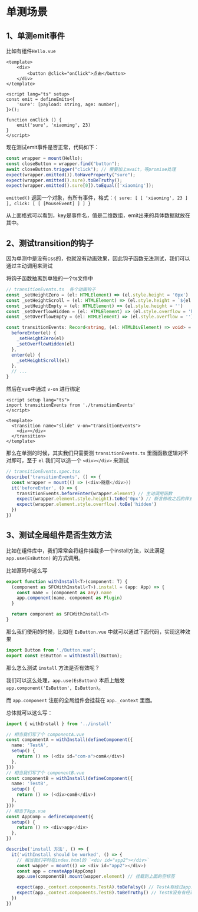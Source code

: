 # 单测场景

## 1、单测emit事件

比如有组件`Hello.vue`

```vue
<template>
    <div>
        <button @click="onClick">点击</button>
    </div>
</template>

<script lang="ts" setup>
const emit = defineEmits<{
    'sure': [payload: string, age: number];
}>();

function onClick () {
    emit('sure', 'xiaoming', 23)
}
</script>
```

现在测试emit事件是否正常，代码如下：

```ts
const wrapper = mount(Hello);
const closeButton = wrapper.find("button");
await closeButton.trigger("click"); // 需要加上await，等promise处理
expect(wrapper.emitted()).toHaveProperty("sure");
expect(wrapper.emitted().sure).toBeTruthy();
expect(wrapper.emitted().sure[0]).toEqual(['xiaoming']);
```

`emitted()` 返回一个对象，有所有事件，格式：`{ sure: [ [ 'xiaoming', 23 ] ], click: [ [ [MouseEvent] ] ] }`

从上面格式可以看到，key是事件名，值是二维数组，emit出来的具体数据就放在其中。

## 2、测试transition的钩子

因为单测中是没有css的，也就没有动画效果，因此钩子函数无法测试，我们可以通过主动调用来测试

将钩子函数抽离到单独的一个ts文件中

```ts
// transitionEvents.ts  各个动画钩子
const _setHeightZero = (el: HTMLElement) => (el.style.height = '0px')
const _setHeightScroll = (el: HTMLElement) => (el.style.height = `${el.scrollHeight}px`)
const _setHeightEmpty = (el: HTMLElement) => (el.style.height = '')
const _setOverflowHidden = (el: HTMLElement) => (el.style.overflow = 'hidden')
const _setOverflowEmpty = (el: HTMLElement) => (el.style.overflow = '')

const transitionEvents: Record<string, (el: HTMLDivElement) => void> = {
  beforeEnter(el) {
    _setHeightZero(el)
    _setOverflowHidden(el)
  },
  enter(el) {
    _setHeightScroll(el)
  },
  // ...
}
```

然后在vue中通过 `v-on` 进行绑定

```vue
<script setup lang="ts">
import transitionEvents from './transitionEvents'
</script>

<template>
  <transition name="slide" v-on="transitionEvents">
  	<div></div>
  </transition>
</template>
```

那么在单测的时候，其实我们只需要测 `transitionEvents.ts` 里面函数逻辑对不对即可，至于 `el` 我们可以造一个 `<div></div>` 来测试

```ts
// transitionEvents.spec.tsx
describe('transitionEvents', () => {
  const wrapper = mount(() => (<div>随意</div>))
  it('beforeEnter', () => {
    transitionEvents.beforeEnter(wrapper.element) // 主动调用函数
    expect(wrapper.element.style.height).toBe('0px') // 断言修改之后的样式是否正确
    expect(wrapper.element.style.overflow).toBe('hidden')
  })
})
```

## 3、测试全局组件是否生效方法

比如在组件库中，我们常常会将组件挂载多一个install方法，以此满足 `app.use(EsButton)` 的方式调用。

比如源码中这么写

```ts
export function withInstall<T>(component: T) {
  (component as SFCWithInstall<T>).install = (app: App) => {
    const name = (component as any).name
    app.component(name, component as Plugin)
  }

  return component as SFCWithInstall<T>
}
```

那么我们使用的时候，比如在 `EsButton.vue` 中就可以通过下面代码，实现这种效果

```ts
import Button from './Button.vue';
export const EsButton = withInstall(Button);
```

那么怎么测试 `install` 方法是否有效呢？

我们可以这么处理，`app.use(EsButton)` 本质上触发 `app.component('EsButton', EsButton)`。

而 `app.component` 注册的全局组件会挂载在 `app._context` 里面。

总体就可以这么写：

```ts
import { withInstall } from '../install'

// 相当我们写了个 componentA.vue
const componentA = withInstall(defineComponent({
  name: 'TestA',
  setup() {
    return () => (<div id="com-a">comA</div>)
  },
}))
// 相当我们写了个 componentB.vue
const componentB = withInstall(defineComponent({
  name: 'TestB',
  setup() {
    return () => (<div>comB</div>)
  },
}))
// 相当于App.vue
const AppComp = defineComponent({
  setup() {
    return () => <div>app</div>
  },
})

describe('install 方法', () => {
  it('withInstall should be worked', () => {
    // 相当我们平时在index.html的 `<div id="app2"></div>`
    const wapper = mount(() => <div id="app2"></div>) 
    const app = createApp(AppComp)
    app.use(componentB).mount(wapper.element) // 挂载到上面的空标签

    expect(app._context.components.TestA).toBeFalsy() // TestA有经过app.component所以有
    expect(app._context.components.TestB).toBeTruthy() // TestB没有有经过app.component所以没有
  })
})
```
